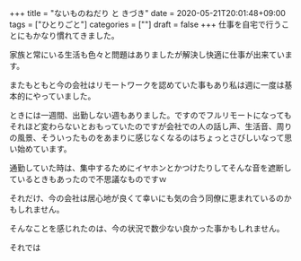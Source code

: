 +++
title = "ないものねだり と きづき"
date = 2020-05-21T20:01:48+09:00
tags = ["ひとりごと"]
categories = [""]
draft = false
+++
仕事を自宅で行うことにもかなり慣れてきました。

家族と常にいる生活も色々と問題はありましたが解決し快適に仕事が出来ています。

またもともと今の会社はリモートワークを認めていた事もあり私は週に一度は基本的にやっていました。

ときには一週間、出勤しない週もありました。ですのでフルリモートになってもそれほど変わらないとおもっていたのですが会社での人の話し声、生活音、周りの風景、そういったものをあまりに感じなくなるのはちょっとさびしいなって思い始めています。

通勤していた時は、集中するためにイヤホンとかつけたりしてそんな音を遮断しているときもあったので不思議なものですｗ

それだけ、今の会社は居心地が良くて幸いにも気の合う同僚に恵まれているのかもしれません。

そんなことを感じれたのは、今の状況で数少ない良かった事かもしれません。

それでは

